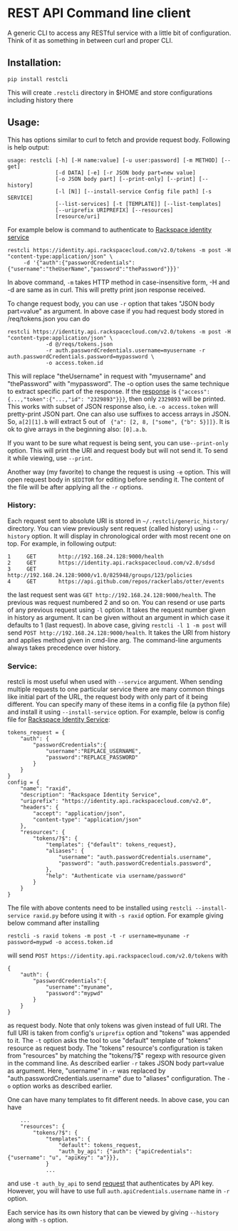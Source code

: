 # REST API Command line client

A generic CLI to access any RESTful service with a little bit of configuration.
Think of it as something in between curl and proper CLI.

## Installation:
```
pip install restcli
```
This will create `.restcli` directory in $HOME and store configurations including history there

## Usage:
This has options similar to curl to fetch and provide request body. Following is help output:
```
usage: restcli [-h] [-H name:value] [-u user:password] [-m METHOD] [--get]
               [-d DATA] [-e] [-r JSON body part=new value]
               [-o JSON body part] [--print-only] [--print] [--history]
               [-l [N]] [--install-service Config file path] [-s SERVICE]
               [--list-services] [-t [TEMPLATE]] [--list-templates]
               [--uriprefix URIPREFIX] [--resources]
               [resource/uri]
```
For example below is
command to authenticate to [Rackspace identity service](http://docs.rackspace.com/auth/api/v2.0/auth-client-devguide/content/QuickStart-000.html)
```
restcli https://identity.api.rackspacecloud.com/v2.0/tokens -m post -H "content-type:application/json" \
     -d '{"auth":{"passwordCredentials":{"username":"theUserName","password":"thePassword"}}}'
```
In above command, `-m` takes HTTP method in case-insensitive form, -H and -d are same as in curl.
This will pretty print json response received.

To change request body, you can use `-r` option that takes "JSON body part=value" as argument.
In above case if you had request body stored in /req/tokens.json you can do
```
restcli https://identity.api.rackspacecloud.com/v2.0/tokens -m post -H "content-type:application/json" \
            -d @/reqs/tokens.json
            -r auth.passwordCredentials.username=myusername -r auth.passwordCredentials.password=mypassword \
            -o access.token.id
```
This will replace "theUsername" in request with "myusername" and "thePassword" with "mypassword".
The -o option uses the same technique to extract specific part of the response. If the
[response](http://docs.rackspace.com/auth/api/v2.0/auth-client-devguide/content/Sample_Request_Response-d1e64.html)
is `{"access":{...,"token":{"...,"id": "2329893"}}}`, then only `2329893` will be printed.
This works with subset of JSON response also, i.e. `-o access.token` will pretty-print JSON part.
One can also use suffixes to access arrays in JSON. So, `a[2][1].b` will extract 5 out of
` {"a": [2, 8, ["some", {"b": 5}]]}`. It is ok to give arrays in the beginning also: `[0].a.b`.

If you want to be sure what request is being sent, you can use`--print-only` option. This will
print the URI and request body but will not send it. To send it while viewing, use `--print`.

Another way (my favorite) to change the request is using `-e` option. This will open request body
in `$EDITOR` for editing before sending it. The content of the file will be after applying
all the `-r` options.

### History:
Each request sent to absolute URI is stored in `~/.restcli/generic_history/` directory. You can
view previously sent request (called history) using `--history` option. It will display in chronological
order with most recent one on top. For example, in following output:
```
1     GET       http://192.168.24.128:9000/health
2     GET       https://identity.api.rackspacecloud.com/v2.0/sdsd
3     GET       http://192.168.24.128:9000/v1.0/825948/groups/123/policies
4     GET       https://api.github.com/repos/rackerlabs/otter/events
```
the last request sent was `GET http://192.168.24.128:9000/health`. The previous was request numbered 2
and so on.
You can resend or use parts of any previous request using `-l` option. It takes the request number
given in history as argument. It can be given without an argument in which case it defaults to 1 (last request).
In above case, giving `restcli -l 1 -m post` will send `POST http://192.168.24.128:9000/health`.
It takes the URI from history and applies method given in cmd-line arg. The command-line arguments always
takes precedence over history.

### Service:
restcli is most useful when used with `--service` argument. When sending multiple requests to one
particular service there are many common things like initial part of the URL, the request body with
only part of it being different. You can specify many of these items in a config file
(a python file) and install it using `--install-service` option. For example, below is config file
for [Rackspace Identity Service](http://docs.rackspace.com/auth/api/v2.0/auth-client-devguide/content/QuickStart-000.html):
```
tokens_request = {
    "auth": {
        "passwordCredentials":{
            "username":"REPLACE_USERNAME",
            "password":"REPLACE_PASSWORD"
        }
    }
}
config = {
    "name": "raxid",
    "description": "Rackspace Identity Service",
    "uriprefix": "https://identity.api.rackspacecloud.com/v2.0",
    "headers": {
        "accept": "application/json",
        "content-type": "application/json"
    },
    "resources": {
        "tokens/?$": {
            "templates": {"default": tokens_request},
            "aliases": {
                "username": "auth.passwordCredentials.username",
                "password": "auth.passwordCredentials.password",
            },
            "help": "Authenticate via username/password"
        }
    }
}
```
The file with above contents need to be installed using `restcli --install-service raxid.py`
before using it with `-s raxid` option. For example giving below command after installing
```
restcli -s raxid tokens -m post -t -r username=myuname -r password=mypwd -o access.token.id
```
will send `POST https://identity.api.rackspacecloud.com/v2.0/tokens` with
```
{
    "auth": {
        "passwordCredentials":{
            "username":"myuname",
            "password":"mypwd"
        }
    }
}
```
as request body. Note that only tokens was given instead of full URI. The full URI is taken from config's
`uriprefix` option and "tokens" was appended to it. The `-t` option asks the tool to use "default" template
of "tokens" resource as request body. The "tokens" resource's configuration is taken from "resources" by
matching the "tokens/?$" regexp with resource given in the command line. As described earlier `-r`
takes JSON body part=value as argument. Here, "username" in `-r` was replaced by "auth.passwordCredentials.username"
due to "aliases" configuration. The `-o` option works as described earlier.

One can have many templates to fit different needs. In above case, you can have
```
    ...
    "resources": {
        "tokens/?$": {
            "templates": {
                "default": tokens_request,
                "auth_by_api": {"auth": {"apiCredentials": {"username": "u", "apiKey": "a"}}},
            }
            ...
```
and use `-t auth_by_api` to send [request](http://docs.rackspace.com/auth/api/v2.0/auth-client-devguide/content/POST_authenticate_v2.0_tokens_Token_Calls.html)
that authenticates by API key. However, you will have to use full `auth.apiCredentials.username` name in `-r` option.

Each service has its own history that can be viewed by giving `--history` along with `-s` option.
